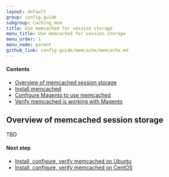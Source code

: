 ```yaml
---
layout: default
group: config-guide
subgroup: Caching_mem
title: Use memcached for session storage
menu_title: Use memcached for session storage
menu_order: 1
menu_node: parent
github_link: config-guide/memcache/memcache.md
---
```


#### Contents
*	<a href="#config-memcache-over">Overview of memcached session storage</a>
*	<a href="#config-memcache-install">Install memcached</a>
*	<a href="#config-memcache-conf">Configure Magento to use memcached</a>
*	<a href="#config-memcache-verify">Verify memcached is working with Magento</a>

<h2 id="config-memcache-over">Overview of memcached session storage</h2>
TBD

#### Next step
*   <a href="{{ site.gdeurl }}config-guide/memcache/memcache_ubuntu.html">Install, configure, verify memcached on Ubuntu</a>
*   <a href="{{ site.gdeurl }}config-guide/memcache/memcache_centos.html">Install, configure, verify memcached on CentOS</a>
